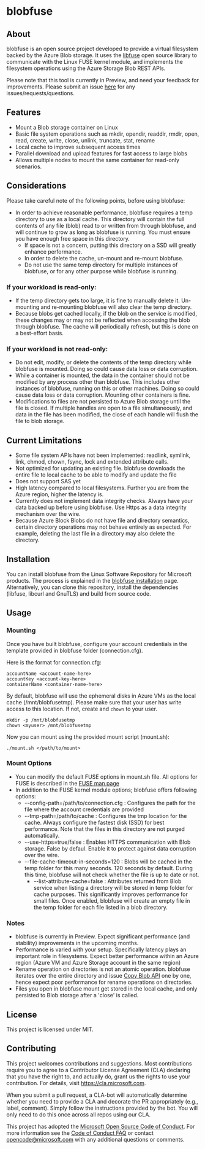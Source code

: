 # blobfuse
## About

blobfuse is an open source project developed to provide a virtual filesystem backed by the Azure Blob storage. It uses the [libfuse](https://github.com/libfuse/libfuse) open source library to communicate with the Linux FUSE kernel module, and implements the filesystem operations using the Azure Storage Blob REST APIs.

Please note that this tool is currently in Preview, and need your feedback for improvements. Please submit an issue [here](https://github.com/azure/azure-storage-fuse/issues) for any issues/requests/questions.

## Features
- Mount a Blob storage container on Linux
- Basic file system operations such as mkdir, opendir, readdir, rmdir, open, read, create, write, close, unlink, truncate, stat, rename
- Local cache to improve subsequent access times
- Parallel download and upload features for fast access to large blobs
- Allows multiple nodes to mount the same container for read-only scenarios.

## Considerations
Please take careful note of the following points, before using blobfuse:
- In order to achieve reasonable performance, blobfuse requires a temp directory to use as a local cache. This directory will contain the full contents of any file (blob) read to or written from through blobfuse, and will continue to grow as long as blobfuse is running. You must ensure you have enough free space in this directory.
  - If space is not a concern, putting this directory on a SSD will greatly enhance performance.
  - In order to delete the cache, un-mount and re-mount blobfuse.
  - Do not use the same temp directory for multiple instances of blobfuse, or for any other purpose while blobfuse is running.
  
### If your workload is read-only:
- If the temp directory gets too large, it is fine to manually delete it.  Un-mounting and re-mounting blobfuse will also clear the temp directory.
- Because blobs get cached locally, if the blob on the service is modified, these changes may or may not be reflected when accessing the blob through blobfuse.  The cache will periodically refresh, but this is done on a best-effort basis.

### If your workload is not read-only:
- Do not edit, modify, or delete the contents of the temp directory while blobfuse is mounted. Doing so could cause data loss or data corruption.
- While a container is mounted, the data in the container should not be modified by any process other than blobfuse.  This includes other instances of blobfuse, running on this or other machines.  Doing so could cause data loss or data corruption.  Mounting other containers is fine.
- Modifications to files are not persisted to Azure Blob storage until the file is closed. If multiple handles are open to a file simultaneously, and data in the file has been modified, the close of each handle will flush the file to blob storage. 

## Current Limitations
- Some file system APIs have not been implemented: readlink, symlink, link, chmod, chown, fsync, lock and extended attribute calls.
- Not optimized for updating an existing file. blobfuse downloads the entire file to local cache to be able to modify and update the file
- Does not support SAS yet
- High latency compared to local filesystems. Further you are from the Azure region, higher the latency is.
- Currently does not implement data integrity checks. Always have your data backed up before using blobfuse. Use Https as a data integrity mechanism over the wire.
- Because Azure Block Blobs do not have file and directory semantics, certain directory operations may not behave entirely as expected. For example, deleting the last file in a directory may also delete the directory.

## Installation

You can install blobfuse from the Linux Software Repository for Microsoft products. The process is explained in the [blobfuse installation](https://github.com/Azure/azure-storage-fuse/wiki/Installation) page. Alternatively, you can clone this repository, install the dependencies (libfuse, libcurl and GnuTLS) and build from source code.

## Usage

### Mounting
Once you have built blobfuse, configure your account credentials in the template provided in blobfuse folder (connection.cfg).

Here is the format for connection.cfg:
```
accountName <account-name-here> 
accountKey <account-key-here> 
containerName <container-name-here>
```

By default, blobfuse will use the ephemeral disks in Azure VMs as the local cache (/mnt/blobfusetmp). Please make sure that your user has write access to this location. If not, create and `chown` to your user.

```
mkdir -p /mnt/blobfusetmp
chown <myuser> /mnt/blobfusetmp
```

Now you can mount using the provided mount script (mount.sh):
```
./mount.sh </path/to/mount>
```

### Mount Options
- You can modify the default FUSE options in mount.sh file. All options for FUSE is described in the [FUSE man page](http://manpages.ubuntu.com/manpages/xenial/man8/mount.fuse.8.html)
- In addition to the FUSE kernel module options; blobfuse offers following options:
	* --config-path=/path/to/connection.cfg : Configures the path for the file where the account credentials are provided
	* --tmp-path=/path/to/cache : Configures the tmp location for the cache. Always configure the fastest disk (SSD) for best performance. Note that the files in this directory are not purged automatically.
	* --use-https=true/false : Enables HTTPS communication with Blob storage. False by defaul. Enable it to protect against data corruption over the wire.
	* --file-cache-timeout-in-seconds=120 : Blobs will be cached in the temp folder for this many seconds. 120 seconds by default. During this time, blobfuse will not check whether the file is up to date or not.
        * --list-attribute-cache=false : Attributes returned from Blob service when listing a directory will be stored in temp folder for cache purposes. This significantly improves performance for small files. Once enabled, blobfuse will create an empty file in the temp folder for each file listed in a blob directory.
	

### Notes
- blobfuse is currently in Preview. Expect significant performance (and stability) improvements in the upcoming months.
- Performance is varied with your setup. Specifically latency plays an important role in filesystems. Expect better performance within an Azure region (Azure VM and Azure Storage account in the same region)
- Rename operation on directories is not an atomic operation. blobfuse iterates over the entire directory and issue [Copy Blob API](https://docs.microsoft.com/en-us/rest/api/storageservices/copy-blob) one by one, hence expect poor performance for rename operations on directories.
- Files you open in blobfuse mount get stored in the local cache, and only persisted to Blob storage after a 'close' is called. 

## License
This project is licensed under MIT.
 
## Contributing

This project welcomes contributions and suggestions.  Most contributions require you to agree to a
Contributor License Agreement (CLA) declaring that you have the right to, and actually do, grant us
the rights to use your contribution. For details, visit https://cla.microsoft.com.

When you submit a pull request, a CLA-bot will automatically determine whether you need to provide
a CLA and decorate the PR appropriately (e.g., label, comment). Simply follow the instructions
provided by the bot. You will only need to do this once across all repos using our CLA.

This project has adopted the [Microsoft Open Source Code of Conduct](https://opensource.microsoft.com/codeofconduct/).
For more information see the [Code of Conduct FAQ](https://opensource.microsoft.com/codeofconduct/faq/) or
contact [opencode@microsoft.com](mailto:opencode@microsoft.com) with any additional questions or comments.


